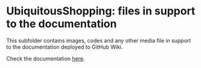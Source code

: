 # UbiquitousShopping: files in support to the documentation

This subfolder contains images, codes and any other media file in support to the documentation deployed to GitHub Wiki.

Check the documentation [here](https://github.com/natras2/UbiquitousShopping/wiki).

